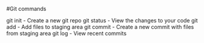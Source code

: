 #Git commands

git init - Create a new git repo
git status - View the changes to your code
git add - Add files to staging area
git commit - Create a new commit with files from staging area
git log - View recent commits
